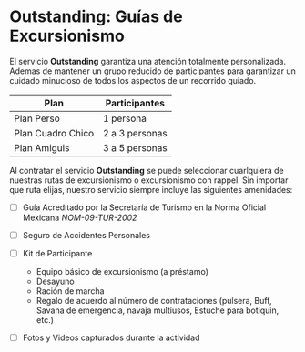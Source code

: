 # Outstanding: Guías de Excursionismo

El servicio **Outstanding** garantiza una atención totalmente personalizada. Ademas de mantener un grupo reducido de participantes para garantizar un cuidado minucioso de todos los aspectos de un recorrido guiado.

|Plan|Participantes|
|--|--|
|Plan Perso| 1 persona|
|Plan Cuadro Chico| 2 a 3 personas|
|Plan Amiguis| 3 a 5 personas|

Al contratar el servicio **Outstanding** se puede seleccionar cuarlquiera de nuestras rutas de excursionismo o excursionismo con rappel. Sin importar que ruta elijas, nuestro servicio siempre incluye las siguientes amenidades:

- [ ] Guía Acreditado por la Secretaría de Turismo en la Norma Oficial Mexicana *NOM-09-TUR-2002*
- [ ] Seguro de Accidentes Personales
- [ ] Kit de Participante
  - Equipo básico de excursionismo (a préstamo)
  - Desayuno
  - Ración de marcha
  - Regalo de acuerdo al número de contrataciones (pulsera, Buff, Savana de emergencia, navaja multiusos, Estuche para botiquin, etc.)
- [ ] Fotos y Videos capturados durante la actividad

